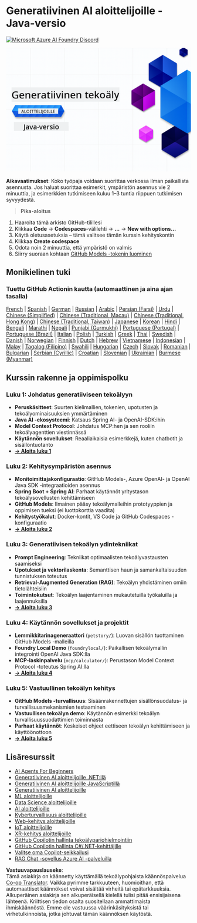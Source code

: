 <!--
CO_OP_TRANSLATOR_METADATA:
{
  "original_hash": "a49b35508745c032a0033d914df7901b",
  "translation_date": "2025-07-25T09:40:25+00:00",
  "source_file": "README.md",
  "language_code": "fi"
}
-->
# Generatiivinen AI aloittelijoille - Java-versio
[![Microsoft Azure AI Foundry Discord](https://dcbadge.limes.pink/api/server/ByRwuEEgH4)](https://discord.com/invite/ByRwuEEgH4)

![Generatiivinen AI aloittelijoille - Java-versio](../../translated_images/beg-genai-series.61edc4a6b2cc54284fa2d70eda26dc0ca2669e26e49655b842ea799cd6e16d2a.fi.png)

**Aikavaatimukset**: Koko työpaja voidaan suorittaa verkossa ilman paikallista asennusta. Jos haluat suorittaa esimerkit, ympäristön asennus vie 2 minuuttia, ja esimerkkien tutkimiseen kuluu 1–3 tuntia riippuen tutkimisen syvyydestä.

> **Pika-aloitus**

1. Haaroita tämä arkisto GitHub-tilillesi
2. Klikkaa **Code** → **Codespaces**-välilehti → **...** → **New with options...**
3. Käytä oletusasetuksia – tämä valitsee tämän kurssin kehityskontin
4. Klikkaa **Create codespace**
5. Odota noin 2 minuuttia, että ympäristö on valmis
6. Siirry suoraan kohtaan [GitHub Models -tokenin luominen](./02-SetupDevEnvironment/README.md#step-2-create-a-github-personal-access-token)

## Monikielinen tuki

### Tuettu GitHub Actionin kautta (automaattinen ja aina ajan tasalla)

[French](../fr/README.md) | [Spanish](../es/README.md) | [German](../de/README.md) | [Russian](../ru/README.md) | [Arabic](../ar/README.md) | [Persian (Farsi)](../fa/README.md) | [Urdu](../ur/README.md) | [Chinese (Simplified)](../zh/README.md) | [Chinese (Traditional, Macau)](../mo/README.md) | [Chinese (Traditional, Hong Kong)](../hk/README.md) | [Chinese (Traditional, Taiwan)](../tw/README.md) | [Japanese](../ja/README.md) | [Korean](../ko/README.md) | [Hindi](../hi/README.md) | [Bengali](../bn/README.md) | [Marathi](../mr/README.md) | [Nepali](../ne/README.md) | [Punjabi (Gurmukhi)](../pa/README.md) | [Portuguese (Portugal)](../pt/README.md) | [Portuguese (Brazil)](../br/README.md) | [Italian](../it/README.md) | [Polish](../pl/README.md) | [Turkish](../tr/README.md) | [Greek](../el/README.md) | [Thai](../th/README.md) | [Swedish](../sv/README.md) | [Danish](../da/README.md) | [Norwegian](../no/README.md) | [Finnish](./README.md) | [Dutch](../nl/README.md) | [Hebrew](../he/README.md) | [Vietnamese](../vi/README.md) | [Indonesian](../id/README.md) | [Malay](../ms/README.md) | [Tagalog (Filipino)](../tl/README.md) | [Swahili](../sw/README.md) | [Hungarian](../hu/README.md) | [Czech](../cs/README.md) | [Slovak](../sk/README.md) | [Romanian](../ro/README.md) | [Bulgarian](../bg/README.md) | [Serbian (Cyrillic)](../sr/README.md) | [Croatian](../hr/README.md) | [Slovenian](../sl/README.md) | [Ukrainian](../uk/README.md) | [Burmese (Myanmar)](../my/README.md)

## Kurssin rakenne ja oppimispolku

### **Luku 1: Johdatus generatiiviseen tekoälyyn**
- **Peruskäsitteet**: Suurten kielimallien, tokenien, upotusten ja tekoälyominaisuuksien ymmärtäminen
- **Java AI -ekosysteemi**: Katsaus Spring AI- ja OpenAI-SDK:ihin
- **Model Context Protocol**: Johdatus MCP:hen ja sen rooliin tekoälyagenttien viestinnässä
- **Käytännön sovellukset**: Reaaliaikaisia esimerkkejä, kuten chatbotit ja sisällöntuotanto
- **[→ Aloita luku 1](./01-IntroToGenAI/README.md)**

### **Luku 2: Kehitysympäristön asennus**
- **Monitoimittajakonfiguraatio**: GitHub Models-, Azure OpenAI- ja OpenAI Java SDK -integraatioiden asennus
- **Spring Boot + Spring AI**: Parhaat käytännöt yritystason tekoälysovellusten kehittämiseen
- **GitHub Models**: Ilmainen pääsy tekoälymalleihin prototyyppien ja oppimisen tueksi (ei luottokorttia vaadita)
- **Kehitystyökalut**: Docker-kontit, VS Code ja GitHub Codespaces -konfiguraatio
- **[→ Aloita luku 2](./02-SetupDevEnvironment/README.md)**

### **Luku 3: Generatiivisen tekoälyn ydintekniikat**
- **Prompt Engineering**: Tekniikat optimaalisten tekoälyvastausten saamiseksi
- **Upotukset ja vektorilaskenta**: Semanttisen haun ja samankaltaisuuden tunnistuksen toteutus
- **Retrieval-Augmented Generation (RAG)**: Tekoälyn yhdistäminen omiin tietolähteisiin
- **Toimintokutsut**: Tekoälyn laajentaminen mukautetuilla työkaluilla ja laajennuksilla
- **[→ Aloita luku 3](./03-CoreGenerativeAITechniques/README.md)**

### **Luku 4: Käytännön sovellukset ja projektit**
- **Lemmikkitarinageneraattori** (`petstory/`): Luovan sisällön tuottaminen GitHub Models -malleilla
- **Foundry Local Demo** (`foundrylocal/`): Paikallisen tekoälymallin integrointi OpenAI Java SDK:lla
- **MCP-laskinpalvelu** (`mcp/calculator/`): Perustason Model Context Protocol -toteutus Spring AI:lla
- **[→ Aloita luku 4](./04-PracticalSamples/README.md)**

### **Luku 5: Vastuullinen tekoälyn kehitys**
- **GitHub Models -turvallisuus**: Sisäänrakennettujen sisällönsuodatus- ja turvallisuusmekanismien testaaminen
- **Vastuullisen tekoälyn demo**: Käytännön esimerkki tekoälyn turvallisuussuodattimien toiminnasta
- **Parhaat käytännöt**: Keskeiset ohjeet eettiseen tekoälyn kehittämiseen ja käyttöönottoon
- **[→ Aloita luku 5](./05-ResponsibleGenAI/README.md)**

## Lisäresurssit 

- [AI Agents For Beginners](https://github.com/microsoft/ai-agents-for-beginners)
- [Generatiivinen AI aloittelijoille .NET:llä](https://github.com/microsoft/Generative-AI-for-beginners-dotnet)
- [Generatiivinen AI aloittelijoille JavaScriptillä](https://github.com/microsoft/generative-ai-with-javascript)
- [Generatiivinen AI aloittelijoille](https://github.com/microsoft/generative-ai-for-beginners)
- [ML aloittelijoille](https://aka.ms/ml-beginners)
- [Data Science aloittelijoille](https://aka.ms/datascience-beginners)
- [AI aloittelijoille](https://aka.ms/ai-beginners)
- [Kyberturvallisuus aloittelijoille](https://github.com/microsoft/Security-101)
- [Web-kehitys aloittelijoille](https://aka.ms/webdev-beginners)
- [IoT aloittelijoille](https://aka.ms/iot-beginners)
- [XR-kehitys aloittelijoille](https://github.com/microsoft/xr-development-for-beginners)
- [GitHub Copilotin hallinta tekoälypariohjelmointiin](https://aka.ms/GitHubCopilotAI)
- [GitHub Copilotin hallinta C#/.NET-kehittäjille](https://github.com/microsoft/mastering-github-copilot-for-dotnet-csharp-developers)
- [Valitse oma Copilot-seikkailusi](https://github.com/microsoft/CopilotAdventures)
- [RAG Chat -sovellus Azure AI -palveluilla](https://github.com/Azure-Samples/azure-search-openai-demo-java)

**Vastuuvapauslauseke**:  
Tämä asiakirja on käännetty käyttämällä tekoälypohjaista käännöspalvelua [Co-op Translator](https://github.com/Azure/co-op-translator). Vaikka pyrimme tarkkuuteen, huomioithan, että automaattiset käännökset voivat sisältää virheitä tai epätarkkuuksia. Alkuperäinen asiakirja sen alkuperäisellä kielellä tulisi pitää ensisijaisena lähteenä. Kriittisen tiedon osalta suositellaan ammattimaista ihmiskäännöstä. Emme ole vastuussa väärinkäsityksistä tai virhetulkinnoista, jotka johtuvat tämän käännöksen käytöstä.